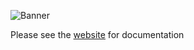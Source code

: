 ![Banner](https://divested.dev/images/featureGraphics/Divested-WRT.png)

Please see the [website](https://divested.dev/unofficial-openwrt-builds/mvebu-linksys/) for documentation
